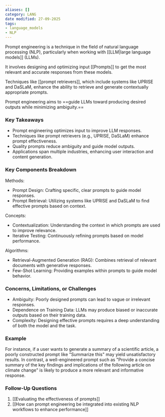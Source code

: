 ```yaml
---
aliases: []
category: LANG
date modified: 27-09-2025
tags:
- language_models
- NLP
---
```

Prompt engineering is a technique in the field of natural language processing (NLP), particularly when working with [[LLM|large language models]] (LLMs). 

It involves designing and optimizing input [[Prompts]] to get the most relevant and accurate responses from these models. 

Techniques like [[prompt retrievers]], which include systems like UPRISE and DaSLaM, enhance the ability to retrieve and generate contextually appropriate prompts.

Prompt engineering aims to ==guide LLMs toward producing desired outputs while minimizing ambiguity.== 

### Key Takeaways

- Prompt engineering optimizes input to improve LLM responses.
- Techniques like prompt retrievers (e.g., UPRISE, DaSLaM) enhance prompt effectiveness.
- Quality prompts reduce ambiguity and guide model outputs.
- Applications span multiple industries, enhancing user interaction and content generation.

### Key Components Breakdown

Methods: 
  - Prompt Design: Crafting specific, clear prompts to guide model responses.
  - Prompt Retrieval: Utilizing systems like UPRISE and DaSLaM to find effective prompts based on context.
  
Concepts:
  - Contextualization: Understanding the context in which prompts are used to improve relevance.
  - Iterative Testing: Continuously refining prompts based on model performance.

Algorithms:
  - Retrieval-Augmented Generation (RAG): Combines retrieval of relevant documents with generative responses.
  - Few-Shot Learning: Providing examples within prompts to guide model behavior.

### Concerns, Limitations, or Challenges
- Ambiguity: Poorly designed prompts can lead to vague or irrelevant responses.
- Dependence on Training Data: LLMs may produce biased or inaccurate outputs based on their training data.
- Complexity: Designing effective prompts requires a deep understanding of both the model and the task.

### Example
For instance, if a user wants to generate a summary of a scientific article, a poorly constructed prompt like "Summarize this" may yield unsatisfactory results. In contrast, a well-engineered prompt such as "Provide a concise summary of the key findings and implications of the following article on climate change" is likely to produce a more relevant and informative response.

### Follow-Up Questions
1. [[Evaluating the effectiveness of prompts]]
2. [[How can prompt engineering be integrated into existing NLP workflows to enhance performance]]